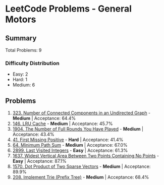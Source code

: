 # LeetCode Problems - General Motors

## Summary
Total Problems: 9

### Difficulty Distribution

- Easy: 2
- Hard: 1
- Medium: 6

## Problems

1. [323. Number of Connected Components in an Undirected Graph](https://leetcode.com/problems/number-of-connected-components-in-an-undirected-graph/) - **Medium** | Acceptance: 64.4%
2. [146. LRU Cache](https://leetcode.com/problems/lru-cache/) - **Medium** | Acceptance: 45.7%
3. [1904. The Number of Full Rounds You Have Played](https://leetcode.com/problems/the-number-of-full-rounds-you-have-played/) - **Medium** | Acceptance: 43.4%
4. [41. First Missing Positive](https://leetcode.com/problems/first-missing-positive/) - **Hard** | Acceptance: 41.4%
5. [64. Minimum Path Sum](https://leetcode.com/problems/minimum-path-sum/) - **Medium** | Acceptance: 67.0%
6. [2899. Last Visited Integers](https://leetcode.com/problems/last-visited-integers/) - **Easy** | Acceptance: 61.3%
7. [1637. Widest Vertical Area Between Two Points Containing No Points](https://leetcode.com/problems/widest-vertical-area-between-two-points-containing-no-points/) - **Easy** | Acceptance: 87.1%
8. [1570. Dot Product of Two Sparse Vectors](https://leetcode.com/problems/dot-product-of-two-sparse-vectors/) - **Medium** | Acceptance: 89.9%
9. [208. Implement Trie (Prefix Tree)](https://leetcode.com/problems/implement-trie-prefix-tree/) - **Medium** | Acceptance: 68.4%